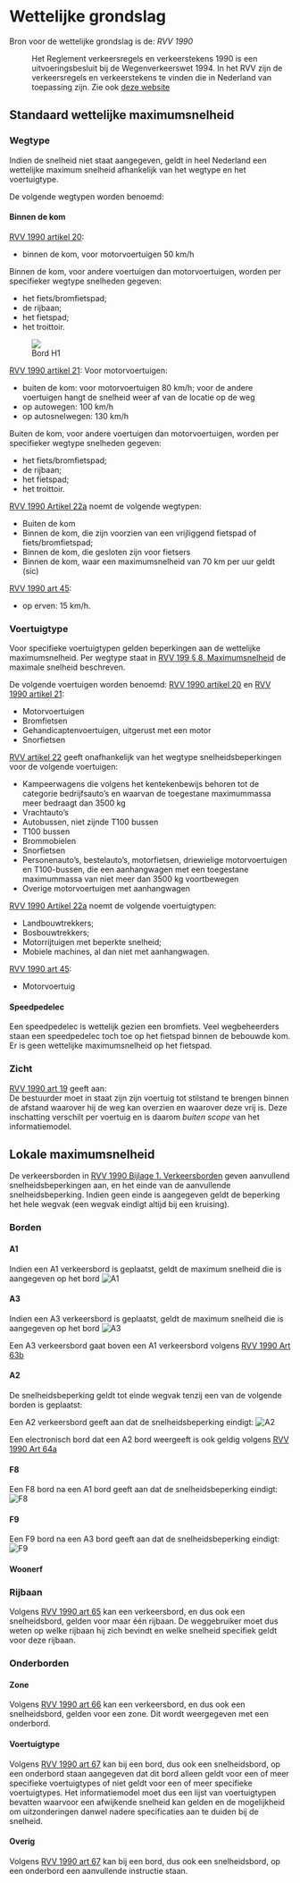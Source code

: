 # Wettelijke grondslag

Bron voor de wettelijke grondslag is de: 
<dfn data-lt="RVV1990|RVV 1990|Reglement verkeersregels en verkeerstekens 1990">RVV 1990</dfn>
<dd>Het Reglement verkeersregels en verkeerstekens 1990 is een uitvoeringsbesluit bij de Wegenverkeerswet 1994. In het RVV zijn de verkeersregels en verkeerstekens te vinden die in Nederland van toepassing zijn. Zie ook <a href="https://wetten.overheid.nl/jci1.3:c:BWBR0004825&z=2021-07-01&g=2021-07-01">deze website</a></p></dd>


## Standaard wettelijke maximumsnelheid


### Wegtype

Indien de snelheid niet staat aangegeven, geldt in heel Nederland een wettelijke maximum snelheid afhankelijk van het wegtype en het voertuigtype. 

De volgende wegtypen worden benoemd:

#### Binnen de kom

[RVV 1990 artikel 20](https://wetten.overheid.nl/jci1.3:c:BWBR0004825&hoofdstuk=II&paragraaf=8&artikel=20&z=2021-07-01&g=2021-07-01):
* binnen de kom, voor motorvoertuigen 50 km/h

Binnen de kom, voor andere voertuigen dan motorvoertuigen, worden per specifieker wegtype snelheden gegeven:
* het fiets/bromfietspad; 
* de rijbaan; 
* het fietspad; 
* het troittoir.

<figure>
<img src="./hoofdstukken/media/H1.PNG">
<figcaption>Bord H1</caption>
</figure> 

[RVV 1990 artikel 21](https://wetten.overheid.nl/jci1.3:c:BWBR0004825&hoofdstuk=II&paragraaf=8&artikel=21&z=2021-07-01&g=2021-07-01):
Voor motorvoertuigen:
* buiten de kom: voor motorvoertuigen 80 km/h; voor de andere voertuigen hangt de snelheid weer af van de locatie op de weg
* op autowegen: 100 km/h
* op autosnelwegen: 130 km/h

Buiten de kom, voor andere voertuigen dan motorvoertuigen, worden per specifieker wegtype snelheden gegeven:
* het fiets/bromfietspad; 
* de rijbaan; 
* het fietspad; 
* het troittoir.

[RVV 1990 Artikel 22a](https://wetten.overheid.nl/jci1.3:c:BWBR0004825&hoofdstuk=II&paragraaf=8&artikel=22a&z=2021-07-01&g=2021-07-01) noemt de volgende wegtypen:
* Buiten de kom
* Binnen de kom, die zijn voorzien van een vrijliggend fietspad of fiets/bromfietspad;
* Binnen de kom, die gesloten zijn voor fietsers
* Binnen de kom, waar een maximumsnelheid van 70 km per uur geldt (sic)


[RVV 1990 art 45](https://wetten.overheid.nl/jci1.3:c:BWBR0004825&hoofdstuk=II&paragraaf=17&artikel=45&z=2021-07-01&g=2021-07-01):
* op erven: 15 km/h.


### Voertuigtype
Voor specifieke voertuigtypen gelden beperkingen aan de wettelijke maximumsnelheid. Per wegtype staat in [RVV 199 § 8. Maximumsnelheid](https://wetten.overheid.nl/jci1.3:c:BWBR0004825&hoofdstuk=II&paragraaf=8&z=2021-07-01&g=2021-07-01) de maximale snelheid beschreven. 

De volgende voertuigen worden benoemd:
[RVV 1990 artikel 20](https://wetten.overheid.nl/jci1.3:c:BWBR0004825&hoofdstuk=II&paragraaf=8&artikel=20&z=2021-07-01&g=2021-07-01) en [RVV 1990 artikel 21](https://wetten.overheid.nl/jci1.3:c:BWBR0004825&hoofdstuk=II&paragraaf=8&artikel=21&z=2021-07-01&g=2021-07-01):
* Motorvoertuigen
* Bromfietsen
* Gehandicaptenvoertuigen, uitgerust met een motor
* Snorfietsen

[RVV artikel 22](https://wetten.overheid.nl/jci1.3:c:BWBR0004825&hoofdstuk=II&paragraaf=8&artikel=22&z=2021-07-01&g=2021-07-01) geeft onafhankelijk van het wegtype snelheidsbeperkingen voor de volgende voertuigen:
* Kampeerwagens die volgens het kentekenbewijs behoren tot de categorie bedrijfsauto’s en waarvan de toegestane maximummassa meer bedraagt dan 3500 kg
* Vrachtauto’s
* Autobussen, niet zijnde T100 bussen
* T100 bussen
* Brommobielen
* Snorfietsen
* Personenauto’s, bestelauto’s, motorfietsen, driewielige motorvoertuigen en T100-bussen, die een aanhangwagen met een toegestane maximummassa van niet meer dan 3500 kg voortbewegen
* Overige motorvoertuigen met aanhangwagen

[RVV 1990 Artikel 22a](https://wetten.overheid.nl/jci1.3:c:BWBR0004825&hoofdstuk=II&paragraaf=8&artikel=22a&z=2021-07-01&g=2021-07-01) noemt de volgende voertuigtypen:
* Landbouwtrekkers;
* Bosbouwtrekkers;
* Motorrijtuigen met beperkte snelheid;
* Mobiele machines, al dan niet met aanhangwagen.

[RVV 1990 art 45](https://wetten.overheid.nl/jci1.3:c:BWBR0004825&hoofdstuk=II&paragraaf=17&artikel=45&z=2021-07-01&g=2021-07-01):
* Motorvoertuig

#### Speedpedelec
Een speedpedelec is wettelijk gezien een bromfiets. 
Veel wegbeheerders staan een speedpedelec toch toe op het fietspad binnen de bebouwde kom.
Er is geen wettelijke maximumsnelheid op het fietspad. 

### Zicht
[RVV 1990 art 19](https://wetten.overheid.nl/jci1.3:c:BWBR0004825&hoofdstuk=II&paragraaf=8&artikel=19&z=2021-07-01&g=2021-07-01) geeft aan:       
De bestuurder moet in staat zijn zijn voertuig tot stilstand te brengen binnen de afstand waarover hij de weg kan overzien en waarover deze vrij is.
Deze inschatting verschilt per voertuig en is daarom *buiten scope* van het informatiemodel.


## Lokale maximumsnelheid
De verkeersborden in [RVV 1990 Bijlage 1. Verkeersborden](https://wetten.overheid.nl/jci1.3:c:BWBR0004825&bijlage=1&z=2021-07-01&g=2021-07-01) geven aanvullend snelheidsbeperkingen aan, en het einde van de aanvullende snelheidsbeperking. Indien geen einde is aangegeven geldt de beperking het hele wegvak (een wegvak eindigt altijd bij een kruising).


### Borden

#### A1

Indien een A1 verkeersbord is geplaatst, geldt de maximum snelheid die is aangegeven op het bord
![A1](hoofdstukken/media/A1.png)


#### A3

Indien een A3 verkeersbord is geplaatst, geldt de maximum snelheid die is aangegeven op het bord 
![A3](hoofdstukken/media/A3.png)

Een A3 verkeersbord gaat boven een A1 verkeersbord volgens [RVV 1990 Art 63b](https://wetten.overheid.nl/jci1.3:c:BWBR0004825&hoofdstuk=III&paragraaf=1&artikel=63b&z=2020-01-01&g=2020-01-01)


#### A2
De snelheidsbeperking geldt tot einde wegvak tenzij een van de volgende borden is geplaatst:

Een A2 verkeersbord geeft aan dat de snelheidsbeperking eindigt:
![A2](hoofdstukken/media/A2.png)

Een electronisch bord dat een A2 bord weergeeft is ook geldig volgens [RVV 1990 Art 64a](https://wetten.overheid.nl/jci1.3:c:BWBR0004825&hoofdstuk=III&paragraaf=2&artikel=64a&z=2020-01-01&g=2020-01-01)


#### F8
Een F8 bord na een A1 bord geeft aan dat de snelheidsbeperking eindigt:
![F8](hoofdstukken/media/F8.png)


#### F9
Een F9 bord na een A3 bord geeft aan dat de snelheidsbeperking eindigt:
![F9](hoofdstukken/media/F9.png)


#### Woonerf

<div class="issue" data-number="93"></div>


### Rijbaan
Volgens [RVV 1990 art 65](https://wetten.overheid.nl/jci1.3:c:BWBR0004825&hoofdstuk=III&paragraaf=2&artikel=65&z=2020-01-01&g=2020-01-01) kan een verkeersbord, en dus ook een snelheidsbord, gelden voor maar één rijbaan. De weggebruiker moet dus weten op welke rijbaan hij zich bevindt en welke snelheid specifiek geldt voor deze rijbaan.

### Onderborden

#### Zone
Volgens [RVV 1990 art 66](https://wetten.overheid.nl/jci1.3:c:BWBR0004825&hoofdstuk=III&paragraaf=2&artikel=66&z=2021-07-01&g=2021-07-01
) kan een verkeersbord, en dus ook een snelheidsbord, gelden voor een zone. Dit wordt weergegeven met een onderbord. 

<div class="issue" data-number="94"></div>


#### Voertuigtype
Volgens [RVV 1990 art 67](https://wetten.overheid.nl/jci1.3:c:BWBR0004825&hoofdstuk=III&paragraaf=2&artikel=67&z=2021-07-01&g=2021-07-01) kan bij een bord, dus ook een snelheidsbord, op een onderbord staan aangegeven dat dit bord alleen geldt voor een of meer specifieke voertuigtypes of niet geldt voor een of meer specifieke voertuigtypes. Het informatiemodel moet dus een lijst van voertuigtypen bevatten waarvoor een afwijkende snelheid kan gelden en de mogelijkheid om uitzonderingen danwel nadere specificaties aan te duiden bij de snelheid.

<div class="issue" data-number="95"></div>

#### Overig
Volgens [RVV 1990 art 67](https://wetten.overheid.nl/jci1.3:c:BWBR0004825&hoofdstuk=III&paragraaf=2&artikel=67&z=2021-07-01&g=2021-07-01) kan bij een bord, dus ook een snelheidsbord, op een onderbord een aanvullende instructie staan. 

<div class="issue" data-number="89"></div>














